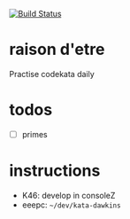 [![Build Status](https://travis-ci.org/erriapus/dawkins.png)](https://travis-ci.org/erriapus/dawkins)

# raison d'etre

Practise codekata daily

# todos

- [ ] primes 

# instructions

- K46: develop in consoleZ
- eeepc: `~/dev/kata-dawkins`
